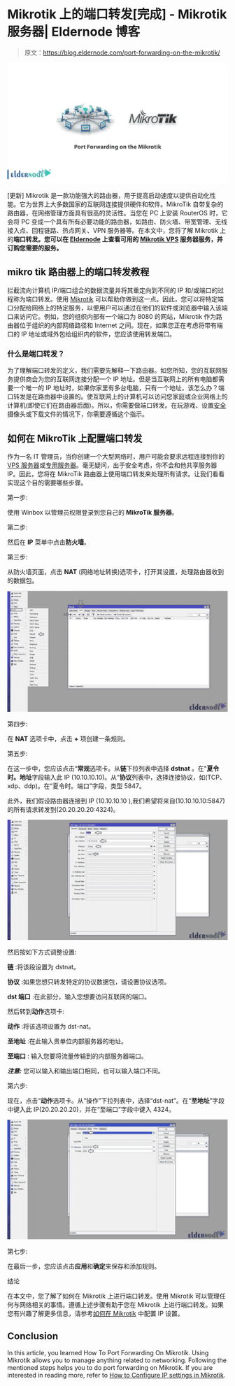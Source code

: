 # Mikrotik 上的端口转发[完成] - Mikrotik 服务器| Eldernode 博客

> 原文：<https://blog.eldernode.com/port-forwarding-on-the-mikrotik/>

![Port Forwarding on the Mikrotik](img/c02813d2cf1c2b25dfbfbc33f562ba5c.png)

[更新] Mikrotik 是一款功能强大的路由器，用于提高启动速度以提供自动化性能。它为世界上大多数国家的互联网连接提供硬件和软件。MikroTik 自带复杂的路由器，在网络管理方面具有很高的灵活性。当您在 PC 上安装 RouterOS 时，它会将 PC 变成一个具有所有必要功能的路由器，如路由、防火墙、带宽管理、无线接入点、回程链路、热点网关、VPN 服务器等。在本文中，您将了解 Mikrotik 上的**端口转发。您可以在 [Eldernode](https://eldernode.com/) 上查看可用的 [Mikrotik VPS](https://eldernode.com/mikrotik-vps-server/) 服务器服务，并订购您需要的服务。**

## **mikro tik 路由器上的端口转发教程**

拦截流向计算机 IP/端口组合的数据流量并将其重定向到不同的 IP 和/或端口的过程称为端口转发。使用 [Mikrotik](https://blog.eldernode.com/tag/mikrotik/) 可以帮助你做到这一点。因此，您可以将特定端口分配给网络上的特定服务，以便用户可以通过在他们的软件或浏览器中输入该端口来访问它。例如，您的组织内部有一个端口为 8080 的网站，Mikrotik 作为路由器位于组织的内部网络路径和 Internet 之间。现在，如果您正在考虑将带有端口的 IP 地址或域外包给组织内的软件，您应该使用转发端口。

### **什么是端口转发？**

为了理解端口转发的定义，我们需要先解释一下路由器。如您所知，您的互联网服务提供商会为您的互联网连接分配一个 IP 地址。但是当互联网上的所有电脑都需要一个唯一的 IP 地址时，如果你家里有多台电脑，只有一个地址，该怎么办？端口转发是在路由器中设置的。使互联网上的计算机可以访问您家庭或企业网络上的计算机(即使它们在路由器后面)。所以，你需要做端口转发。在玩游戏、设置[安全](https://blog.eldernode.com/tag/security/)摄像头或下载文件的情况下，你需要遵循这个指示。

## 如何在 MikroTik 上配置端口转发

作为一名 IT 管理员，当你创建一个大型网络时，用户可能会要求远程连接到你的 [VPS 服务器](https://eldernode.com/vps/)或[专用服务器](https://eldernode.com/dedicated-server/)。毫无疑问，出于安全考虑，你不会和他共享服务器 IP。因此，您将在 MikroTik 路由器上使用端口转发来处理所有请求。让我们看看实现这个目的需要哪些步骤。

第一步:

使用 Winbox 以管理员权限登录到您自己的 **MikroTik 服务器**。

第二步:

然后在 **IP** 菜单中点击**防火墙**。

第三步:

从防火墙页面，点击 **NAT** (网络地址转换)选项卡，打开其设置，处理路由器收到的数据包。

![Network Address Translation](img/7a094497e4b3099f75cbaf310b6aa8d4.png)

第四步:

在 **NAT** 选项卡中，点击 **+** 项创建一条规则。

第五步:

在这一步中，您应该点击“**常规**选项卡。从**链**下拉列表中选择 **dstnat** 。在"**夏令时。地址**字段输入此 IP (10.10.10.10)。从“**协议**列表中，选择连接协议，如(TCP、xdp、ddp)。在“夏令时。端口”字段，类型 5847。

此外，我们假设路由器连接到 IP (10.10.10.10 ),我们希望将来自(10.10.10.10:5847)的所有请求转发到(20.20.20.20:4324)。

![configure port forwarding on MikroTik](img/34f2171e1771359199e7b04273996783.png)

然后按如下方式调整设置:

**链** :将该段设置为 dstnat。

**协议** :如果您想只转发特定的协议数据包，请设置协议选项。

**dst 端口** :在此部分，输入您想要访问互联网的端口。

然后转到**动作**选项卡:

**动作** :将该选项设置为 dst-nat。

**至地址** :在此输入贵单位内部服务器的地址。

**至端口** : 输入您要将流量传输到的内部服务器端口。

***注意:*** 您可以输入和输出端口相同，也可以输入端口不同。

第六步:

现在，点击“**动作**选项卡。从“操作”下拉列表中，选择“dst-nat”。在“**至地址**”字段中键入此 IP(20.20.20.20)，并在“至端口”字段中键入 4324。

![Port Forwarding On Mikrotik](img/36e96e66462a8972350cc4186072ff26.png)

第七步:

在最后一步，您应该点击**应用**和**确定**来保存和添加规则。

结论

在本文中，您了解了如何在 Mikrotik 上进行端口转发。使用 Mikrotik 可以管理任何与网络相关的事情。遵循上述步骤有助于您在 Mikrotik 上进行端口转发。如果您有兴趣了解更多信息，请参考[如何在 Mikrotik](https://blog.eldernode.com/ip-settings-in-mikrotik/) 中配置 IP 设置。

## Conclusion

In this article, you learned How To Port Forwarding On Mikrotik. Using Mikrotik allows you to manage anything related to networking. Following the mentioned steps helps you to do port forwarding on Mikrotik. If you are interested in reading more, refer to [How to Configure IP settings in Mikrotik](https://blog.eldernode.com/ip-settings-in-mikrotik/).